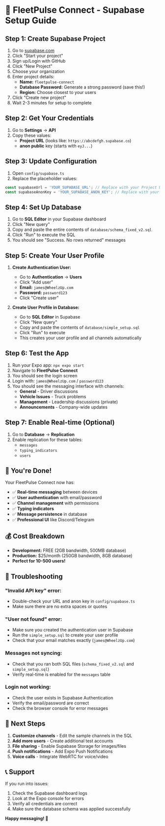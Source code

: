 # 🚀 FleetPulse Connect - Supabase Setup Guide

## **Step 1: Create Supabase Project**

1. Go to [supabase.com](https://supabase.com)
2. Click "Start your project" 
3. Sign up/Login with GitHub
4. Click "New Project"
5. Choose your organization
6. Enter project details:
   - **Name:** `fleetpulse-connect`
   - **Database Password:** Generate a strong password (save this!)
   - **Region:** Choose closest to your users
7. Click "Create new project"
8. Wait 2-3 minutes for setup to complete

## **Step 2: Get Your Credentials**

1. Go to **Settings** → **API**
2. Copy these values:
   - **Project URL** (looks like: `https://abcdefgh.supabase.co`)
   - **anon public** key (starts with `eyJ...`)

## **Step 3: Update Configuration**

1. Open `config/supabase.ts`
2. Replace the placeholder values:

```typescript
const supabaseUrl = 'YOUR_SUPABASE_URL'; // Replace with your Project URL
const supabaseAnonKey = 'YOUR_SUPABASE_ANON_KEY'; // Replace with your anon key
```

## **Step 4: Set Up Database**

1. Go to **SQL Editor** in your Supabase dashboard
2. Click "New query"
3. Copy and paste the entire contents of `database/schema_fixed_v2.sql`
4. Click "Run" to execute the SQL
5. You should see "Success. No rows returned" messages

## **Step 5: Create Your User Profile**

1. **Create Authentication User:**
   - Go to **Authentication** → **Users**
   - Click "Add user"
   - **Email:** `james@WheelzUp.com`
   - **Password:** `password123`
   - Click "Create user"

2. **Create User Profile in Database:**
   - Go to **SQL Editor** in Supabase
   - Click "New query"
   - Copy and paste the contents of `database/simple_setup.sql`
   - Click "Run" to execute
   - This creates your user profile and all channels automatically

## **Step 6: Test the App**

1. Run your Expo app: `npx expo start`
2. Navigate to **FleetPulse Connect**
3. You should see the login screen
4. Login with: `james@WheelzUp.com` / `password123`
5. You should see the messaging interface with channels:
   - **General** - Driver discussions
   - **Vehicle Issues** - Truck problems
   - **Management** - Leadership discussions (private)
   - **Announcements** - Company-wide updates

## **Step 7: Enable Real-time (Optional)**

1. Go to **Database** → **Replication**
2. Enable replication for these tables:
   - `messages`
   - `typing_indicators`
   - `users`

## **🎉 You're Done!**

Your FleetPulse Connect now has:
- ✅ **Real-time messaging** between devices
- ✅ **User authentication** with email/password
- ✅ **Channel management** with permissions
- ✅ **Typing indicators** 
- ✅ **Message persistence** in database
- ✅ **Professional UI** like Discord/Telegram

## **💰 Cost Breakdown**

- **Development:** FREE (2GB bandwidth, 500MB database)
- **Production:** $25/month (250GB bandwidth, 8GB database)
- **Perfect for 10-500 users!**

## **🔧 Troubleshooting**

### **"Invalid API key" error:**
- Double-check your URL and anon key in `config/supabase.ts`
- Make sure there are no extra spaces or quotes

### **"User not found" error:**
- Make sure you created the authentication user in Supabase
- Run the `simple_setup.sql` to create your user profile
- Check that your email matches exactly (`james@WheelzUp.com`)

### **Messages not syncing:**
- Check that you ran both SQL files (`schema_fixed_v2.sql` and `simple_setup.sql`)
- Verify real-time is enabled for the `messages` table

### **Login not working:**
- Check the user exists in Supabase Authentication
- Verify the email/password are correct
- Check the browser console for error messages

## **🚀 Next Steps**

1. **Customize channels** - Edit the sample channels in the SQL
2. **Add more users** - Create additional test accounts
3. **File sharing** - Enable Supabase Storage for images/files
4. **Push notifications** - Add Expo Push Notifications
5. **Voice calls** - Integrate WebRTC for voice/video

## **📞 Support**

If you run into issues:
1. Check the Supabase dashboard logs
2. Look at the Expo console for errors
3. Verify all credentials are correct
4. Make sure the database schema was applied successfully

**Happy messaging! 🎉**
